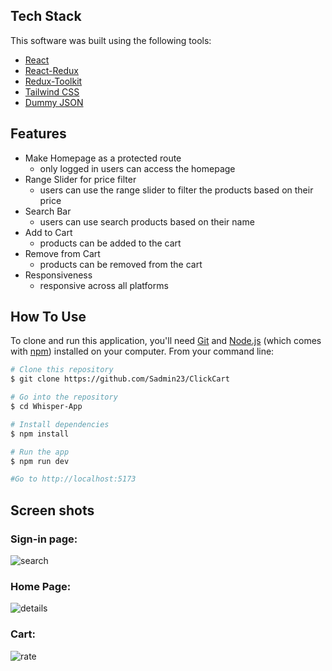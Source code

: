 ## Tech Stack

This software was built using the following tools:

- [React](https://react.dev/)
- [React-Redux](https://react-redux.js.org/)
- [Redux-Toolkit](https://redux-toolkit.js.org/)
- [Tailwind CSS](https://tailwindcss.com/)
- [Dummy JSON](https://dummyjson.com/)

## Features

- Make Homepage as a protected route
  - only logged in users can access the homepage
- Range Slider for price filter
  - users can use the range slider to filter the products based on their price
- Search Bar
  - users can use search products based on their name
- Add to Cart
  - products can be added to the cart
- Remove from Cart
  - products can be removed from the cart
- Responsiveness
  - responsive across all platforms

## How To Use

To clone and run this application, you'll need [Git](https://git-scm.com) and [Node.js](https://nodejs.org/en/download/) (which comes with [npm](http://npmjs.com)) installed on your computer. From your command line:

```bash
# Clone this repository
$ git clone https://github.com/Sadmin23/ClickCart

# Go into the repository
$ cd Whisper-App

# Install dependencies
$ npm install

# Run the app
$ npm run dev

#Go to http://localhost:5173
```

## Screen shots

### Sign-in page:

![search](https://github.com/Sadmin23/PopCorner/assets/86393032/26c54d53-8a44-43e4-9076-d43e99e17dcd)

### Home Page:

![details](https://github.com/Sadmin23/PopCorner/assets/86393032/ad6f7874-6916-42a6-96e9-83bcfebf5dff)

### Cart:

![rate](https://github.com/Sadmin23/PopCorner/assets/86393032/5349256a-1c98-4885-884e-4fc2ee4dde55)

<br/>
